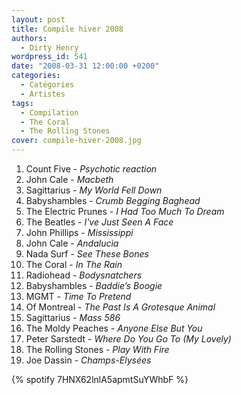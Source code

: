 ```yaml
---
layout: post
title: Compile hiver 2008
authors:
  - Dirty Henry
wordpress_id: 541
date: "2008-03-31 12:00:00 +0200"
categories:
  - Catégories
  - Artistes
tags:
  - Compilation
  - The Coral
  - The Rolling Stones
cover: compile-hiver-2008.jpg
---
```


1. Count Five - _Psychotic reaction_
1. John Cale - _Macbeth_
1. Sagittarius - _My World Fell Down_
1. Babyshambles - _Crumb Begging Baghead_
1. The Electric Prunes - _I Had Too Much To Dream_
1. The Beatles - _I've Just Seen A Face_
1. John Phillips - _Mississippi_
1. John Cale - _Andalucia_
1. Nada Surf - _See These Bones_
1. The Coral - _In The Rain_
1. Radiohead - _Bodysnatchers_
1. Babyshambles - _Baddie’s Boogie_
1. MGMT - _Time To Pretend_
1. Of Montreal - _The Past Is A Grotesque Animal_
1. Sagittarius - _Mass 586_
1. The Moldy Peaches - _Anyone Else But You_
1. Peter Sarstedt - _Where Do You Go To (My Lovely)_
1. The Rolling Stones - _Play With Fire_
1. Joe Dassin - _Champs-Elysées_

{% spotify 7HNX62lnlA5apmtSuYWhbF %}

